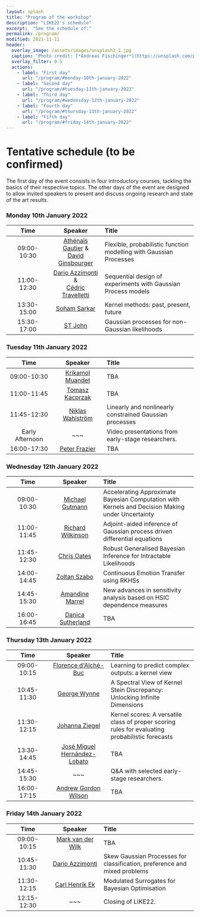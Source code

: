 ```yaml
---
layout: splash
title: "Program of the workshop"
description: "LIKE22's schedule"
excerpt:  "See the schedule of:"
permalink: /program/
modified: 2021-11-11
header:
  overlay_image: /assets/images/unsplash2_1.jpg
  caption: "Photo credit: [*Andreas Fischinger*](https://unsplash.com/photos/xosBoKRT0qE)"
  overlay_filter: 0.5
  actions:
    - label: "First day"
      url: "/program/#monday-10th-january-2022"
    - label: "Second day"
      url: "/program/#tuesday-11th-january-2022"
    - label: "Third day"
      url: "/program/#wednesday-12th-january-2022"
    - label: "Fourth day"
      url: "/program/#thursday-13th-january-2022"
    - label: "Fifth day"
      url: "/program/#friday-14th-january-2022"
---
```


# Tentative schedule (to be confirmed)

The first day of the event consists in four introductory courses, tackling the basics of their respective topics. The other days of the event are designed to allow invited speakers to present and discuss ongoing research and state of the art results.  


### Monday 10th January 2022

| &nbsp;&nbsp;&nbsp;&nbsp;&nbsp;&nbsp;&nbsp;Time&nbsp;&nbsp;&nbsp;&nbsp;&nbsp;&nbsp;&nbsp; | &nbsp;&nbsp;&nbsp;&nbsp;&nbsp;&nbsp;Speaker&nbsp;&nbsp;&nbsp;&nbsp;&nbsp;&nbsp; | Title |  
|:-----------:|:-------------:|:-------------------|  
| 09:00-10:30 | [Athénaïs Gautier](https://athenaisgautier.github.io/) &<br />[David Ginsbourger](http://www.ginsbourger.ch/) | Flexible, probabilistic function modelling with Gaussian Processes |  
| 11:00-12:30 | [Dario Azzimonti](https://sites.google.com/view/darioazzimonti/home) &<br />[Cédric Travelletti](https://scholar.google.com/citations?user=zvkbeqYAAAAJ) | Sequential design of experiments with Gaussian Process models |   
| 13:30-15:00 | [Soham Sarkar](https://sites.google.com/view/sohamsarkar) | Kernel methods: past, present, future|  
| 15:30-17:00 | [ST John](http://www.infinitecuriosity.org/about/) | Gaussian processes for non-Gaussian likelihoods |  


### Tuesday 11th January 2022
  
| &nbsp;&nbsp;&nbsp;&nbsp;&nbsp;&nbsp;&nbsp;Time&nbsp;&nbsp;&nbsp;&nbsp;&nbsp;&nbsp;&nbsp; | &nbsp;&nbsp;&nbsp;&nbsp;&nbsp;&nbsp;Speaker&nbsp;&nbsp;&nbsp;&nbsp;&nbsp;&nbsp; | Title |  
|:-----------:|:-------------:|:-------------------|  
| 09:00-10:30 | [Krikamol Muandet](http://www.krikamol.org/) | TBA |  
| 11:00-11:45 | [Tomasz Kacprzak](http://tomaszkacprzak.github.io/) | TBA |   
| 11:45-12:30 | [Niklas Wahlström](https://katalog.uu.se/profile/?id=N16-250) | Linearly and nonlinearly constrained Gaussian processes |  
| Early Afternoon | ~~~ | Video presentations from early-stage researchers. | 
| 16:00-17:30 | [Peter Frazier](https://people.orie.cornell.edu/pfrazier/) | TBA |  


### Wednesday 12th January 2022 

| &nbsp;&nbsp;&nbsp;&nbsp;&nbsp;&nbsp;&nbsp;Time&nbsp;&nbsp;&nbsp;&nbsp;&nbsp;&nbsp;&nbsp; | &nbsp;&nbsp;&nbsp;&nbsp;&nbsp;&nbsp;Speaker&nbsp;&nbsp;&nbsp;&nbsp;&nbsp;&nbsp; | Title |  
|:-----------:|:-------------:|:-------------------|  
| 09:00-10:30 | [Michael Gutmann](https://michaelgutmann.github.io/) | Accelerating Approximate Bayesian Computation with Kernels and Decision Making under Uncertainty |  
| 11:00-11:45 | [Richard Wilkinson](https://rich-d-wilkinson.github.io/) | Adjoint-aided inference of Gaussian process driven differential equations |   
| 11:45-12:30 | [Chris Oates](http://oates.work/) | Robust Generalised Bayesian Inference for Intractable Likelihoods |  
| 14:00-14:45 | [Zoltan Szabo](https://zoltansz.github.io/) | Continuous Emotion Transfer using RKHSs |
| 14:45-15:30 | [Amandine Marrel](https://scholar.google.com/citations?user=fYND7JQAAAAJ&hl=en)  | New advances in sensitivity analysis based on HSIC dependence measures | 
| 16:00-16:45 | [Danica Sutherland](https://djsutherland.ml/) | TBA |  
  

### Thursday 13th January 2022  

| &nbsp;&nbsp;&nbsp;&nbsp;&nbsp;&nbsp;&nbsp;Time&nbsp;&nbsp;&nbsp;&nbsp;&nbsp;&nbsp;&nbsp; | &nbsp;&nbsp;&nbsp;&nbsp;&nbsp;&nbsp;Speaker&nbsp;&nbsp;&nbsp;&nbsp;&nbsp;&nbsp;  | Title |  
|:-----------:|:-------------:|:-------------------|  
| 09:00-10:15 | [Florence d'Alché-Buc](https://perso.telecom-paristech.fr/fdalche/) | Learning to predict complex outputs: a kernel view |  
| 10:45-11:30 | [George Wynne](https://georgewynne.github.io/) | A Spectral View of Kernel Stein Discrepancy: Unlocking Infinite Dimensions |   
| 11:30-12:15 | [Johanna Ziegel](https://www.imsv.unibe.ch/about_us/staff/prof_dr_ziegel_johanna_f/index_eng.html) | Kernel scores: A versatile class of proper scoring rules for evaluating probabilistic forecasts  |  
| 13:30-14:45 | [José Miguel Hernández-Lobato](https://jmhl.org/) | TBA |
| 14:45-15:30 | ~~~ | Q&A with selected early-stage researchers. | 
| 16:00-17:15 | [Andrew Gordon Wilson](https://cims.nyu.edu/~andrewgw/) | TBA |  


### Friday 14th January 2022  

| &nbsp;&nbsp;&nbsp;&nbsp;&nbsp;&nbsp;&nbsp;Time&nbsp;&nbsp;&nbsp;&nbsp;&nbsp;&nbsp;&nbsp; | &nbsp;&nbsp;&nbsp;&nbsp;&nbsp;&nbsp;Speaker&nbsp;&nbsp;&nbsp;&nbsp;&nbsp;&nbsp; | Title |  
|:-----------:|:-------------:|:-------------------|  
| 09:00-10:15 | [Mark van der Wilk](https://mvdw.uk/) | TBA |  
| 10:45-11:30 | [Dario Azzimonti](https://sites.google.com/view/darioazzimonti/home) | Skew Gaussian Processes for classification, preference and mixed problems |   
| 11:30-12:15 | [Carl Henrik Ek](http://carlhenrik.com/) | Modulated Surrogates for Bayesian Optimisation |  
| 12:15-12:30 | ~~~ | Closing of LIKE22. |  

